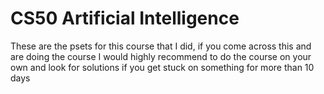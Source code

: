 # CS50 Artificial Intelligence
These are the psets for this course that I did, if you come across this and are doing the course I would highly recommend to do the course on your own and look for solutions if you get stuck on something for more than 10 days 

